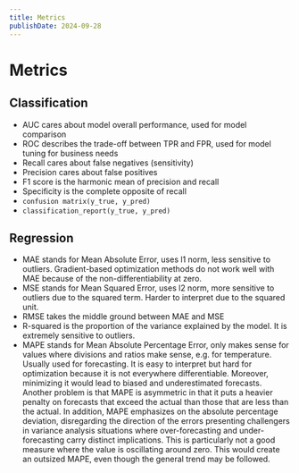 ```yaml
---
title: Metrics
publishDate: 2024-09-28
---
```


# Metrics

## Classification

- AUC cares about model overall performance, used for model comparison
- ROC describes the trade-off between TPR and FPR, used for model tuning for business needs
- Recall cares about false negatives (sensitivity)
- Precision cares about false positives
- F1 score is the harmonic mean of precision and recall
- Specificity is the complete opposite of recall
- `confusion matrix(y_true, y_pred)`
- `classification_report(y_true, y_pred)`

## Regression

- MAE stands for Mean Absolute Error, uses l1 norm, less sensitive to outliers. Gradient-based optimization methods do not work well with MAE because of the non-differentiability at zero.
- MSE stands for Mean Squared Error, uses l2 norm, more sensitive to outliers due to the squared term. Harder to interpret due to the squared unit.
- RMSE takes the middle ground between MAE and MSE
- R-squared is the proportion of the variance explained by the model. It is extremely sensitive to outliers.
- MAPE stands for Mean Absolute Percentage Error, only makes sense for values where divisions and ratios make sense, e.g. for temperature. Usually used for forecasting. It is easy to interpret but hard for optimization because it is not everywhere differentiable. Moreover, minimizing it would lead to biased and underestimated forecasts. Another problem is that MAPE is asymmetric in that it puts a heavier penalty on forecasts that exceed the actual than those that are less than the actual. In addition, MAPE emphasizes on the absolute percentage deviation, disregarding the direction of the errors presenting challengers in variance analysis situations where over-forecasting and under-forecasting carry distinct implications. This is particularly not a good measure where the value is oscillating around zero. This would create an outsized MAPE, even though the general trend may be followed.
